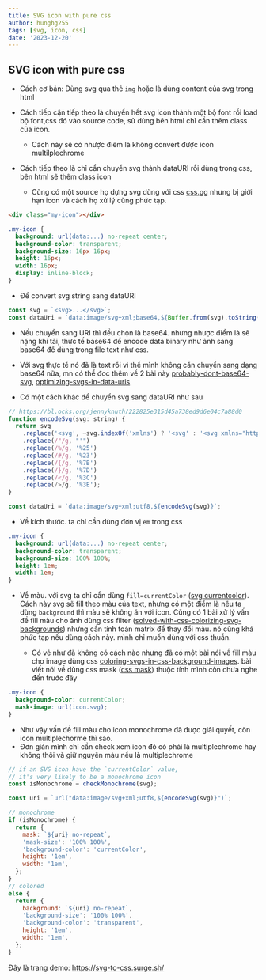 ```yaml
---
title: SVG icon with pure css
author: hunghg255
tags: [svg, icon, css]
date: '2023-12-20'
---
```


## SVG icon with pure css

<!--truncate-->

- Cách cơ bản: Dùng svg qua thẻ `img` hoặc là dùng content của svg trong html

- Cách tiếp cận tiếp theo là chuyển hết svg icon thành một bộ font rồi load bộ font,css đó vào source code, sử dùng bên html chỉ cần thêm class của icon.

  - Cách này sẽ có nhược điêm là không convert được icon multilplechrome

- Cách tiếp theo là chỉ cần chuyển svg thành dataURI rồi dùng trong css, bên html sẽ thêm class icon

  - Cũng có một source họ dựng svg dùng với css [css.gg](https://css.gg/) nhưng bị giới hạn icon và cách họ xử lý cũng phức tạp.

```html
<div class="my-icon"></div>
```

```css
.my-icon {
  background: url(data:...) no-repeat center;
  background-color: transparent;
  background-size: 16px 16px;
  height: 16px;
  width: 16px;
  display: inline-block;
}
```

- Để convert svg string sang dataURI

```js
const svg = `<svg>...</svg>`;
const dataUri = `data:image/svg+xml;base64,${Buffer.from(svg).toString('base64')}`;
```

- Nếu chuyển sang URI thì đều chọn là base64. nhưng nhược điểm là sẽ nặng khi tải, thực tế base64 để encode data binary như ảnh sang base64 để dùng trong file text như css.

- Với svg thực tế nó đã là text rồi vì thế mình không cần chuyển sang dạng base64 nữa, mn có thể đoc thêm về 2 bài này [probably-dont-base64-svg](https://css-tricks.com/probably-dont-base64-svg/), [optimizing-svgs-in-data-uris](https://codepen.io/Tigt/post/optimizing-svgs-in-data-uris)

- Có một cách khác để chuyển svg sang dataURI như sau

```js
// https://bl.ocks.org/jennyknuth/222825e315d45a738ed9d6e04c7a88d0
function encodeSvg(svg: string) {
  return svg
    .replace('<svg', ~svg.indexOf('xmlns') ? '<svg' : '<svg xmlns="http://www.w3.org/2000/svg"')
    .replace(/"/g, "'")
    .replace(/%/g, '%25')
    .replace(/#/g, '%23')
    .replace(/{/g, '%7B')
    .replace(/}/g, '%7D')
    .replace(/</g, '%3C')
    .replace(/>/g, '%3E');
}

const dataUri = `data:image/svg+xml;utf8,${encodeSvg(svg)}`;
```

- Về kích thước. ta chỉ cần dùng đơn vị `em` trong css

```css
.my-icon {
  background: url(data:...) no-repeat center;
  background-color: transparent;
  background-size: 100% 100%;
  height: 1em;
  width: 1em;
}
```

- Về màu. với svg ta chỉ cần dùng `fill=currentColor` ([svg currentcolor](https://www.w3.org/TR/css-color-3/#currentcolor)). Cách này svg sẽ fill theo màu của text, nhưng có một điểm là nếu ta dùng `background` thì màu sẽ không ăn với icon. Cũng có 1 bài xử lý vấn đề fill màu cho ảnh dùng css filter ([solved-with-css-colorizing-svg-backgrounds](https://css-tricks.com/solved-with-css-colorizing-svg-backgrounds/)) nhưng cần tính toán matrix để thay đổi màu. nó cũng khá phức tạp nếu dùng cách này. mình chỉ muốn dùng với css thuần.

  - Có vẻ như đã không có cách nào nhưng đã có một bài nói về fill màu cho image dùng css [coloring-svgs-in-css-background-images](https://codepen.io/noahblon/post/coloring-svgs-in-css-background-images). bài viết nói về dùng css mask ([css mask](https://developer.mozilla.org/en-US/docs/Web/CSS/mask)) thuộc tính mình còn chưa nghe đến trước đây

```css
.my-icon {
  background-color: currentColor;
  mask-image: url(icon.svg);
}
```

- Như vậy vấn đề fill màu cho icon monochrome đã được giải quyết, còn icon multiplechorme thì sao.
- Đơn giản mình chỉ cần check xem icon đó có phải là multiplechrome hay không thôi và giữ nguyên màu nếu là multiplechrome

```js
// if an SVG icon have the `currentColor` value,
// it's very likely to be a monochrome icon
const isMonochrome = checkMonochrome(svg);

const uri = `url("data:image/svg+xml;utf8,${encodeSvg(svg)}")`;

// monochrome
if (isMonochrome) {
  return {
    mask: `${uri} no-repeat`,
    'mask-size': '100% 100%',
    'background-color': 'currentColor',
    height: '1em',
    width: '1em',
  };
}
// colored
else {
  return {
    background: `${uri} no-repeat`,
    'background-size': '100% 100%',
    'background-color': 'transparent',
    height: '1em',
    width: '1em',
  };
}
```

Đây là trang demo: https://svg-to-css.surge.sh/
